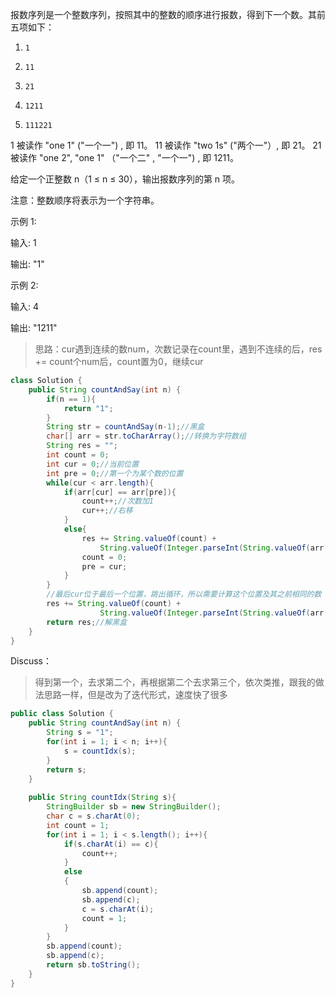 报数序列是一个整数序列，按照其中的整数的顺序进行报数，得到下一个数。其前五项如下：

1.     1
2.     11
3.     21
4.     1211
5.     111221
1 被读作  "one 1"  ("一个一") , 即 11。
11 被读作 "two 1s" ("两个一"）, 即 21。
21 被读作 "one 2",  "one 1" （"一个二" ,  "一个一") , 即 1211。

给定一个正整数 n（1 ≤ n ≤ 30），输出报数序列的第 n 项。

注意：整数顺序将表示为一个字符串。

 

示例 1:

输入: 1

输出: "1"


示例 2:

输入: 4

输出: "1211"




>思路：cur遇到连续的数num，次数记录在count里，遇到不连续的后，res += count个num后，count置为0，继续cur

```java
class Solution {
    public String countAndSay(int n) {
        if(n == 1){
            return "1";
        }
        String str = countAndSay(n-1);//黑盒
        char[] arr = str.toCharArray();//转换为字符数组
        String res = "";
        int count = 0;
        int cur = 0;//当前位置
        int pre = 0;//第一个为某个数的位置
        while(cur < arr.length){
            if(arr[cur] == arr[pre]){
                count++;//次数加1
                cur++;//右移
            }
            else{
                res += String.valueOf(count) +   
                    String.valueOf(Integer.parseInt(String.valueOf(arr[pre])));
                count = 0;
                pre = cur;
            }
        }
        //最后cur位于最后一个位置，跳出循环，所以需要计算这个位置及其之前相同的数
        res += String.valueOf(count) +   
                    String.valueOf(Integer.parseInt(String.valueOf(arr[pre])));
        return res;//解黑盒
    }
}
```
Discuss：

>得到第一个，去求第二个，再根据第二个去求第三个，依次类推，跟我的做法思路一样，但是改为了迭代形式，速度快了很多
```java
public class Solution {
    public String countAndSay(int n) {
        String s = "1";
        for(int i = 1; i < n; i++){
            s = countIdx(s);
        }
        return s;
    }
    
    public String countIdx(String s){
        StringBuilder sb = new StringBuilder();
        char c = s.charAt(0);
        int count = 1;
        for(int i = 1; i < s.length(); i++){
            if(s.charAt(i) == c){
                count++;
            }
            else
            {
                sb.append(count);
                sb.append(c);
                c = s.charAt(i);
                count = 1;
            }
        }
        sb.append(count);
        sb.append(c);
        return sb.toString();
    }
}
```

